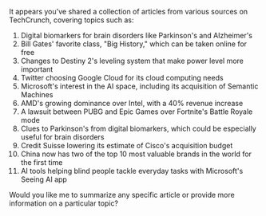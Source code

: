 It appears you've shared a collection of articles from various sources on TechCrunch, covering topics such as:

1. Digital biomarkers for brain disorders like Parkinson's and Alzheimer's
2. Bill Gates' favorite class, "Big History," which can be taken online for free
3. Changes to Destiny 2's leveling system that make power level more important
4. Twitter choosing Google Cloud for its cloud computing needs
5. Microsoft's interest in the AI space, including its acquisition of Semantic Machines
6. AMD's growing dominance over Intel, with a 40% revenue increase
7. A lawsuit between PUBG and Epic Games over Fortnite's Battle Royale mode
8. Clues to Parkinson's from digital biomarkers, which could be especially useful for brain disorders
9. Credit Suisse lowering its estimate of Cisco's acquisition budget
10. China now has two of the top 10 most valuable brands in the world for the first time
11. AI tools helping blind people tackle everyday tasks with Microsoft's Seeing AI app

Would you like me to summarize any specific article or provide more information on a particular topic?